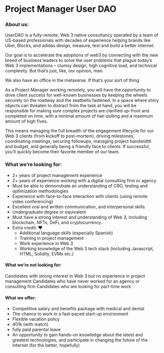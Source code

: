 # Project Manager User DAO

### About us:

UserDAO is a fully-remote, Web 3 native consultancy operated by a team of US-based professionals with decades of experience helping brands like Uber, Blocks, and adidas design, measure, test and build a better internet.&#x20;

Our goal is to accelerate the adoptions of web3 by connecting with the new breed of business leaders to solve the user problems that plague today’s Web 3 implementations – clumsy design, high cognitive load, and technical complexity. But that’s just, like, our opinion, man.

We also have an office in the metaverse. If that’s your sort of thing.

As a Project Manager working remotely, you will have the opportunity to drive client success for well-known businesses by keeping the wheels securely on the roadway and the seatbelts fastened. In a space where shiny objects can threaten to distract from the task at hand, you will be responsible for making sure complex projects are clarified up-front and completed on time, with a minimal amount of hair-pulling and a maximum amount of high fives.

This means managing the full breadth of the engagement lifecycle for our Web 3 clients (from kickoff to post-mortem), driving milestones, coordinating meetings, securing followups, managing project bandwidth and budget, and generally being a friendly face to clients. If successful, you’ll quickly become their favorite member of our team.

### What we’re looking for:

* 2+ years of project management experience&#x20;
* 2+ years of experience working with a digital consulting firm or agency
* Must be able to demonstrate an understanding of CRO, testing and optimization methodologies&#x20;
* Experience with face-to-face interaction with clients (using remote video conferencing)&#x20;
* Excellent oral and written communication, and interpersonal skills&#x20;
* Undergraduate degree or equivalent&#x20;
* Must have a strong interest and understanding of Web 3, including blockchain, NFTs, DeFi, and cryptocurrency.
* Extra credit: :heart:
  * Additional language skills (especially Spanish)&#x20;
  * Training in project management&#x20;
  * Work experience in Web 3&#x20;
  * Working knowledge of the Web 3 tech stack (including Javascript, HTML, Solidity, EVMs etc.)

#### What we’re not looking for:

Candidates with strong interest in Web 3 but no experience in project management Candidates who have never worked for an agency or consulting firm Candidates who are looking for part-time work

#### What we offer:

* Competitive salary and benefits package with medical and dental&#x20;
* The chance to work in a fast-paced start-up environment&#x20;
* Flexible vacation policy&#x20;
* 401k (with match)
* fully paid parental leave&#x20;
* An opportunity to gain hands-on knowledge about the latest and greatest technologies, and participate in changing the future of the internet (for the better, hopefully)



